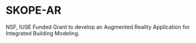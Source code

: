 # SKOPE-AR

NSF, IUSE Funded Grant to develop an Augmented Reality Application for Integrated Building Modeling.
